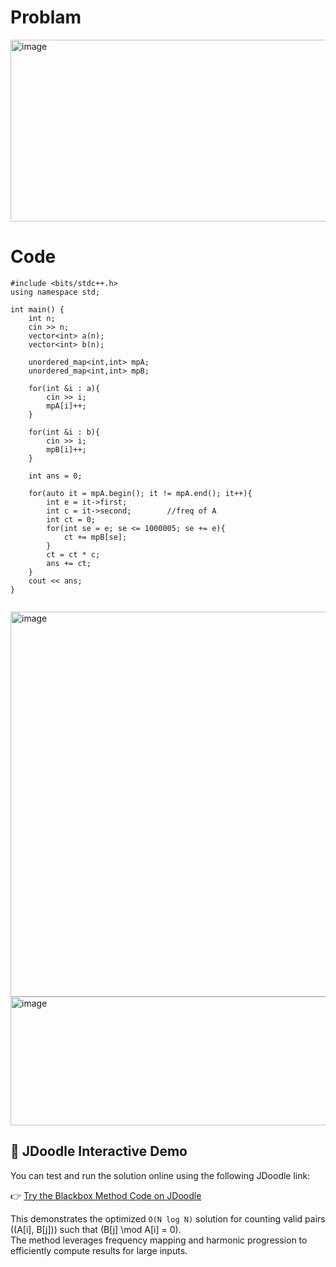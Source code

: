 # Problam
<img width="949" height="291" alt="image" src="https://github.com/user-attachments/assets/cf903689-f4b5-4f49-b996-c1fc9b8c9798" />


# Code
```
#include <bits/stdc++.h> 
using namespace std;

int main() {
    int n;
    cin >> n;
    vector<int> a(n);
    vector<int> b(n);
    
    unordered_map<int,int> mpA;
    unordered_map<int,int> mpB;
    
    for(int &i : a){
        cin >> i;
        mpA[i]++;
    }
    
    for(int &i : b){
        cin >> i;
        mpB[i]++;
    }
    
    int ans = 0;
    
    for(auto it = mpA.begin(); it != mpA.end(); it++){
        int e = it->first;
        int c = it->second;        //freq of A
        int ct = 0;
        for(int se = e; se <= 1000005; se += e){ 
            ct += mpB[se];
        }
        ct = ct * c;
        ans += ct;
    }
    cout << ans;
}
    
```
<img width="793" height="616" alt="image" src="https://github.com/user-attachments/assets/48beb5c2-d842-4966-9ad5-90a444459724" />

<img width="768" height="206" alt="image" src="https://github.com/user-attachments/assets/154bbb54-7cea-4dd0-aa06-7581794e1ad9" />



## 🧠 JDoodle Interactive Demo

You can test and run the solution online using the following JDoodle link:

👉 [Try the Blackbox Method Code on JDoodle](https://www.jdoodle.com/ga/1zaYQPBc0ILhcylvKZdM%2BQ%3D%3D)

This demonstrates the optimized `O(N log N)` solution for counting valid pairs \((A[i], B[j])\) such that \(B[j] \mod A[i] = 0\).  
The method leverages frequency mapping and harmonic progression to efficiently compute results for large inputs.

